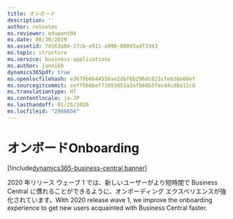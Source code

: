 ```yaml
---
title: オンボード
description: ''
author: relnotes
ms.reviewer: edupont04
ms.date: 08/30/2019
ms.assetid: 74563a84-27cb-e911-a996-000d3a4f3343
ms.topic: structure
ms.service: business-applications
ms.author: jannikb
dynamics365pdf: true
ms.openlocfilehash: e3679b6644556ae2dbf6b296dc821cfeb38e60ef
ms.sourcegitcommit: ceff5b6bef71093d51a3afb60b3fecd4cd8a11c8
ms.translationtype: HT
ms.contentlocale: ja-JP
ms.lasthandoff: 01/25/2020
ms.locfileid: "2986654"
---
```

# <a name="onboarding"></a><span data-ttu-id="2a0d5-102">オンボード</span><span class="sxs-lookup"><span data-stu-id="2a0d5-102">Onboarding</span></span>

[!include[dynamics365-business-central banner](../includes/dynamics365-business-central.md)]

<!--structure start-->
<span data-ttu-id="2a0d5-103">2020 年リリース ウェーブ 1 では、新しいユーザーがより短時間で Business Central に慣れることができるように、オンボーディング エクスペリエンスが強化されています。</span><span class="sxs-lookup"><span data-stu-id="2a0d5-103">With 2020 release wave 1, we improve the onboarding experience to get new users acquainted with Business Central faster.</span></span>
<!--structure end-->



